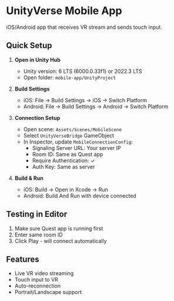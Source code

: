 # UnityVerse Mobile App

iOS/Android app that receives VR stream and sends touch input.

## Quick Setup

1. **Open in Unity Hub**
   - Unity version: 6 LTS (6000.0.33f1) or 2022.3 LTS
   - Open folder: `mobile-app/UnityProject`

2. **Build Settings**
   - iOS: File → Build Settings → iOS → Switch Platform
   - Android: File → Build Settings → Android → Switch Platform

3. **Connection Setup**
   - Open scene: `Assets/Scenes/MobileScene`
   - Select `UnityVerseBridge` GameObject
   - In Inspector, update `MobileConnectionConfig`:
     - Signaling Server URL: Your server IP
     - Room ID: Same as Quest app
     - Require Authentication: ✓
     - Auth Key: Same as server

4. **Build & Run**
   - iOS: Build → Open in Xcode → Run
   - Android: Build And Run with device connected

## Testing in Editor

1. Make sure Quest app is running first
2. Enter same room ID
3. Click Play - will connect automatically

## Features

- Live VR video streaming
- Touch input to VR
- Auto-reconnection
- Portrait/Landscape support